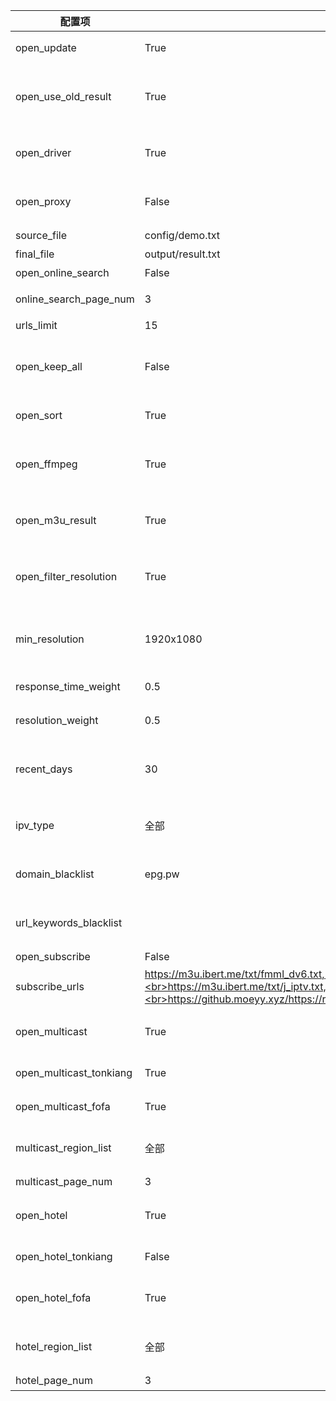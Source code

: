| 配置项                  | 默认值                                                                                                                                                                                                          | 描述                                                                                    |
| ----------------------- | --------------------------------------------------------------------------------------------------------------------------------------------------------------------------------------------------------------- | --------------------------------------------------------------------------------------- |
| open_update             | True                                                                                                                                                                                                            | 开启更新，若关闭则只运行结果页面服务                                                    |
| open_use_old_result     | True                                                                                                                                                                                                            | 开启使用历史更新结果（包含模板与结果文件的接口），合并至本次更新中                      |
| open_driver             | True                                                                                                                                                                                                            | 开启浏览器运行，若更新无数据可开启此模式，较消耗性能                                    |
| open_proxy              | False                                                                                                                                                                                                           | 开启代理，自动获取免费可用代理，若更新无数据可开启此模式                                |
| source_file             | config/demo.txt                                                                                                                                                                                                 | 模板文件路径                                                                            |
| final_file              | output/result.txt                                                                                                                                                                                               | 生成结果文件路径                                                                        |
| open_online_search      | False                                                                                                                                                                                                           | 开启线上检索源功能                                                                      |
| online_search_page_num  | 3                                                                                                                                                                                                               | 在线检索频道获取分页数量                                                                |
| urls_limit              | 15                                                                                                                                                                                                              | 单个频道接口数量                                                                        |
| open_keep_all           | False                                                                                                                                                                                                           | 保留所有检索结果，会保留非模板频道名称的结果，推荐手动维护时开启                        |
| open_sort               | True                                                                                                                                                                                                            | 开启排序功能（响应速度、日期、分辨率）                                                  |
| open_ffmpeg             | True                                                                                                                                                                                                            | 开启使用 FFmpeg 进行测速，获取更准确的速度与分辨率信息，需要提前手动安装                |
| open_m3u_result         | True                                                                                                                                                                                                            | 开启转换生成 m3u 文件类型结果链接，支持显示频道图标                                     |
| open_filter_resolution  | True                                                                                                                                                                                                            | 开启分辨率过滤，低于最小分辨率（min_resolution）的接口将会被过滤                        |
| min_resolution          | 1920x1080                                                                                                                                                                                                       | 接口最小分辨率，需要开启 open_filter_resolution 才能生效                                |
| response_time_weight    | 0.5                                                                                                                                                                                                             | 响应时间权重值（所有权重值总和应为 1）                                                  |
| resolution_weight       | 0.5                                                                                                                                                                                                             | 分辨率权重值 （所有权重值总和应为 1）                                                   |
| recent_days             | 30                                                                                                                                                                                                              | 获取最近时间范围内更新的接口（单位天），适当减小可避免出现匹配问题                      |
| ipv_type                | 全部                                                                                                                                                                                                            | 生成结果中接口的类型，可选值：ipv4、ipv6、全部                                          |
| domain_blacklist        | epg.pw                                                                                                                                                                                                          | 接口域名黑名单，用于过滤低质量含广告类域名的接口                                        |
| url_keywords_blacklist  |                                                                                                                                                                                                                 | 接口关键字黑名单，用于过滤含特定字符的接口                                              |
| open_subscribe          | False                                                                                                                                                                                                           | 开启订阅源功能                                                                          |
| subscribe_urls          | https://m3u.ibert.me/txt/fmml_dv6.txt,<br>https://m3u.ibert.me/txt/o_cn.txt,<br>https://m3u.ibert.me/txt/j_iptv.txt,<br>https://github.moeyy.xyz/https://raw.githubusercontent.com/PizazzGY/TVBox/main/live.txt | 订阅源列表                                                                              |
| open_multicast          | True                                                                                                                                                                                                            | 开启组播源功能，关闭后所有组播源工作模式都将关闭                                        |
| open_multicast_tonkiang | True                                                                                                                                                                                                            | 开启 Tonkiang 组播源工作模式                                                            |
| open_multicast_fofa     | True                                                                                                                                                                                                            | 开启 FOFA 组播源工作模式                                                                |
| multicast_region_list   | 全部                                                                                                                                                                                                            | 组播源地区列表，[更多地区](../updates/multicast/multicast_map.json)，"全部"表示所有地区 |
| multicast_page_num      | 3                                                                                                                                                                                                               | 组播地区获取分页数量                                                                    |
| open_hotel              | True                                                                                                                                                                                                            | 开启酒店源功能，关闭后所有酒店源工作模式都将关闭                                        |
| open_hotel_tonkiang     | False                                                                                                                                                                                                           | 开启 Tonkiang 酒店源工作模式                                                            |
| open_hotel_fofa         | True                                                                                                                                                                                                            | 开启 FOFA、ZoomEye 酒店源工作模式                                                       |
| hotel_region_list       | 全部                                                                                                                                                                                                            | 酒店源地区列表，[更多地区](../updates/fofa/fofa_map.py)，"全部"表示所有地区             |
| hotel_page_num          | 3                                                                                                                                                                                                               | 酒店地区获取分页数量                                                                    |
